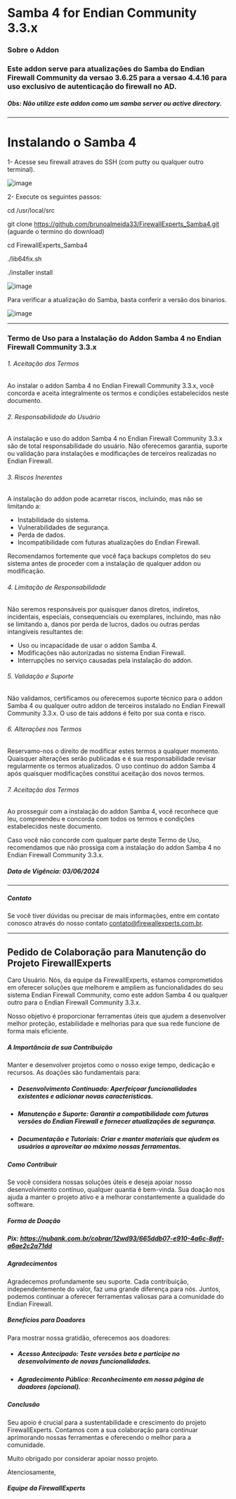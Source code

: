 
# Samba 4 for Endian Community 3.3.x


### Sobre o Addon

### Este addon serve para atualizações do Samba do Endian Firewall Community da versao 3.6.25 para a versao 4.4.16 para uso exclusivo de autenticação do firewall no AD.

#####  Obs: Não utilize este addon como um samba server ou active directory.


------------

# Instalando o Samba 4

1- Acesse seu firewall atraves do SSH (com putty ou qualquer outro terminal).

![image](https://github.com/brunoalmeida33/FirewallExperts_Samba4/assets/33161398/9b291c7c-9c09-4599-a91a-94e315883b7d)

2- Execute os seguintes passos:

cd /usr/local/src

git clone https://github.com/brunoalmeida33/FirewallExperts_Samba4.git (aguarde o termino do download)

cd FirewallExperts_Samba4

./lib64fix.sh

./installer install

![image](https://github.com/brunoalmeida33/FirewallExperts_Samba4/assets/33161398/8520ac92-729c-4758-9bd2-1ed4557537f4)

Para verificar a atualização do Samba, basta conferir a versão dos binarios.

![image](https://github.com/brunoalmeida33/FirewallExperts_Samba4/assets/33161398/b98f68e3-c0af-412e-94b8-0d68b9f33c81)



------------
### Termo de Uso para a Instalação do Addon Samba 4 no Endian Firewall Community 3.3.x

###### 1. Aceitação dos Termos
Ao instalar o addon Samba 4 no Endian Firewall Community 3.3.x, você concorda e aceita integralmente os termos e condições estabelecidos neste documento.

###### 2. Responsabilidade do Usuário
A instalação e uso do addon Samba 4 no Endian Firewall Community 3.3.x são de total responsabilidade do usuário. Não oferecemos garantia, suporte ou validação para instalações e modificações de terceiros realizadas no Endian Firewall.

###### 3. Riscos Inerentes
A instalação do addon pode acarretar riscos, incluindo, mas não se limitando a:

- Instabilidade do sistema.
- Vulnerabilidades de segurança.
- Perda de dados.
- Incompatibilidade com futuras atualizações do Endian Firewall.

Recomendamos fortemente que você faça backups completos do seu sistema antes de proceder com a instalação de qualquer addon ou modificação.

###### 4. Limitação de Responsabilidade
Não seremos responsáveis por quaisquer danos diretos, indiretos, incidentais, especiais, consequenciais ou exemplares, incluindo, mas não se limitando a, danos por perda de lucros, dados ou outras perdas intangíveis resultantes de:

- Uso ou incapacidade de usar o addon Samba 4.
- Modificações não autorizadas no sistema Endian Firewall.
- Interrupções no serviço causadas pela instalação do addon.

###### 5. Validação e Suporte
Não validamos, certificamos ou oferecemos suporte técnico para o addon Samba 4 ou qualquer outro addon de terceiros instalado no Endian Firewall Community 3.3.x. O uso de tais addons é feito por sua conta e risco.

###### 6. Alterações nos Termos
Reservamo-nos o direito de modificar estes termos a qualquer momento. Quaisquer alterações serão publicadas e é sua responsabilidade revisar regularmente os termos atualizados. O uso contínuo do addon Samba 4 após quaisquer modificações constitui aceitação dos novos termos.

###### 7. Aceitação dos Termos
Ao prosseguir com a instalação do addon Samba 4, você reconhece que leu, compreendeu e concorda com todos os termos e condições estabelecidos neste documento.

Caso você não concorde com qualquer parte deste Termo de Uso, recomendamos que não prossiga com a instalação do addon Samba 4 no Endian Firewall Community 3.3.x.

##### Data de Vigência: 03/06/2024

------------


##### Contato
Se você tiver dúvidas ou precisar de mais informações, entre em contato conosco através do nosso contato contato@firewallexperts.com.br.

------------

## Pedido de Colaboração para Manutenção do Projeto FirewallExperts

Caro Usuário.
Nós, da equipe da FirewallExperts, estamos comprometidos em oferecer soluções que melhorem e ampliem as funcionalidades do seu sistema Endian Firewall Community, como este addon Samba 4 ou qualquer outro para o Endian Firewall Community 3.3.x. 

Nosso objetivo é proporcionar ferramentas úteis que ajudem a desenvolver melhor proteção, estabilidade e melhorias para que sua rede funcione de forma mais eficiente.

##### A Importância de sua Contribuição
Manter e desenvolver projetos como o nosso exige tempo, dedicação e recursos. As doações são fundamentais para:

- ##### Desenvolvimento Continuado: Aperfeiçoar funcionalidades existentes e adicionar novas características.
- #####  Manutenção e Suporte: Garantir a compatibilidade com futuras versões do Endian Firewall e fornecer atualizações de segurança.
- #####  Documentação e Tutoriais: Criar e manter materiais que ajudem os usuários a aproveitar ao máximo nossas ferramentas.

##### Como Contribuir

Se você considera nossas soluções úteis e deseja apoiar nosso desenvolvimento contínuo, qualquer quantia é bem-vinda. Sua doação nos ajuda a manter o projeto ativo e a melhorar constantemente a qualidade do software.

##### Forma de Doação

##### Pix: https://nubank.com.br/cobrar/12wd93/665ddb07-e910-4a6c-8aff-a6ae2c2a71dd

##### Agradecimentos

Agradecemos profundamente seu suporte. Cada contribuição, independentemente do valor, faz uma grande diferença para nós. Juntos, podemos continuar a oferecer ferramentas valiosas para a comunidade do Endian Firewall.

##### Benefícios para Doadores
Para mostrar nossa gratidão, oferecemos aos doadores:

- ##### Acesso Antecipado: Teste versões beta e participe no desenvolvimento de novas funcionalidades.

- ##### Agradecimento Público: Reconhecimento em nossa página de doadores (opcional).


##### Conclusão

Seu apoio é crucial para a sustentabilidade e crescimento do projeto FirewallExperts. Contamos com a sua colaboração para continuar aprimorando nossas ferramentas e oferecendo o melhor para a comunidade.

Muito obrigado por considerar apoiar nosso projeto.

Atenciosamente,

##### Equipe da FirewallExperts


